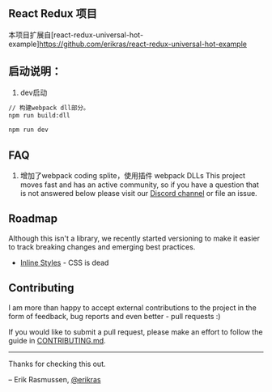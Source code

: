 ## React Redux 项目

本项目扩展自[react-redux-universal-hot-example]https://github.com/erikras/react-redux-universal-hot-example

## 启动说明：

1. dev启动

```bash
// 构建webpack dll部分。
npm run build:dll

npm run dev
```

## FAQ

1. 增加了webpack coding splite，使用插件 webpack DLLs
This project moves fast and has an active community, so if you have a question that is not answered below please visit our [Discord channel](https://discord.gg/0ZcbPKXt5bZZb1Ko) or file an issue.


## Roadmap

Although this isn't a library, we recently started versioning to make it easier to track breaking changes and emerging best practices.

* [Inline Styles](docs/InlineStyles.md) - CSS is dead

## Contributing

I am more than happy to accept external contributions to the project in the form of feedback, bug reports and even better - pull requests :)

If you would like to submit a pull request, please make an effort to follow the guide in [CONTRIBUTING.md](CONTRIBUTING.md).

---
Thanks for checking this out.

– Erik Rasmussen, [@erikras](https://twitter.com/erikras)
